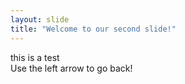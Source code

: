 ```yaml
---
layout: slide
title: "Welcome to our second slide!"
---
```

this is a test  
Use the left arrow to go back!
